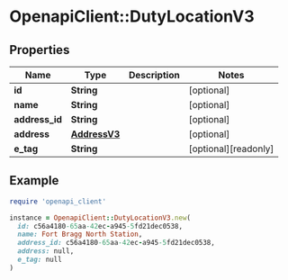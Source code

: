 # OpenapiClient::DutyLocationV3

## Properties

| Name | Type | Description | Notes |
| ---- | ---- | ----------- | ----- |
| **id** | **String** |  | [optional] |
| **name** | **String** |  | [optional] |
| **address_id** | **String** |  | [optional] |
| **address** | [**AddressV3**](AddressV3.md) |  | [optional] |
| **e_tag** | **String** |  | [optional][readonly] |

## Example

```ruby
require 'openapi_client'

instance = OpenapiClient::DutyLocationV3.new(
  id: c56a4180-65aa-42ec-a945-5fd21dec0538,
  name: Fort Bragg North Station,
  address_id: c56a4180-65aa-42ec-a945-5fd21dec0538,
  address: null,
  e_tag: null
)
```

